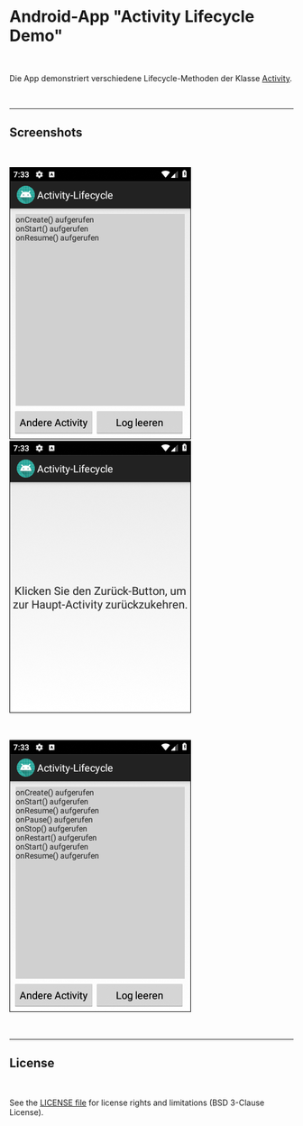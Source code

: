 # Android-App "Activity Lifecycle Demo" #

<br>

Die App demonstriert verschiedene Lifecycle-Methoden der Klasse 
[Activity](https://developer.android.com/reference/android/app/Activity#activity-lifecycle).

<br>

----

## Screenshots ##

<br>

![Screenshot 1](screenshot_1.png)  ![Screenshot 2](screenshot_2.png)

<br>

![Screenshot 3](screenshot_3.png)

<br>

----

## License ##

<br>

See the [LICENSE file](LICENSE.md) for license rights and limitations (BSD 3-Clause License).

<br>
